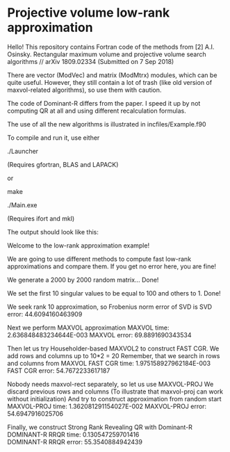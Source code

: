 # Projective volume low-rank approximation

Hello!
This repository contains Fortran code of the methods from
[2] A.I. Osinsky. Rectangular maximum volume and projective volume search algorithms // arXiv 1809.02334 (Submitted on 7 Sep 2018)

There are vector (ModVec) and matrix (ModMtrx) modules, which can be quite useful. However, they still contain a lot of trash (like old version of maxvol-related algorithms), so use them with caution.

The code of Dominant-R differs from the paper. I speed it up by not computing QR at all and using different recalculation formulas.

The use of all the new algorithms is illustrated in incfiles/Example.f90

To compile and run it, use either

./Launcher

(Requires gfortran, BLAS and LAPACK)

or

make

./Main.exe

(Requires ifort and mkl)

The output should look like this:

 Welcome to the low-rank approximation example!
 
 We are going to use different methods to
 compute fast low-rank approximations and compare them.
 If you get no error here, you are fine!
 
 We generate a 2000 by 2000 random matrix...
 Done!
 
 We set the first 10 singular values to be equal to 100 and others to 1.
 Done!
 
 We seek rank 10 approximation, so Frobenius norm error of SVD is
 SVD error:   44.6094160463909     
 
 Next we perform MAXVOL approximation
 MAXVOL time:  2.636848483234644E-003
 MAXVOL error:   69.8891690343534     
 
 Then let us try Householder-based MAXVOL2
 to construct FAST CGR.
 We add rows and columns up to 10*2 = 20
 Remember, that we search in rows and columns from MAXVOL
 FAST CGR time:  1.975158927962184E-003
 FAST CGR error:   54.7672233617187     
 
 Nobody needs maxvol-rect separately, so let us use MAXVOL-PROJ
 We discard previous rows and columns
 (To illustrate that maxvol-proj can work without initialization)
 And try to construct approximation from random start
 MAXVOL-PROJ time:  1.362081291154027E-002
 MAXVOL-PROJ error:   54.6947916025706     
 
 Finally, we construct Strong Rank Revealing QR with Dominant-R
 DOMINANT-R RRQR time:  0.130547259701416     
 DOMINANT-R RRQR error:   55.3540884942439 
